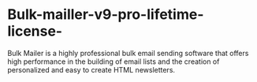 # Bulk-mailler-v9-pro-lifetime-license-
Bulk Mailer is a highly professional bulk email sending software that offers high performance in the building of email lists and the creation of personalized and easy to create HTML newsletters.
